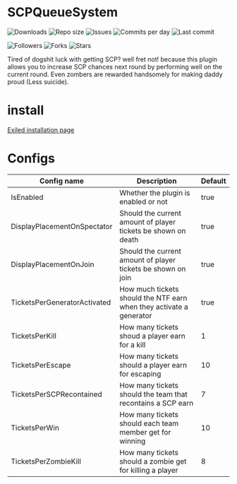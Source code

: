 # SCPQueueSystem
![Downloads](https://img.shields.io/github/downloads/Exilon24/SCPQueueSystem/total?style=for-the-badge) 
![Repo size](https://img.shields.io/github/languages/code-size/Exilon24/SCPQueueSystem?style=for-the-badge) 
![Issues](https://img.shields.io/github/issues/Exilon24/SCPQueueSystem?style=for-the-badge)
![Commits per day](https://img.shields.io/github/commit-activity/m/Exilon24/SCPQueueSystem?style=for-the-badge)
![Last commit](https://img.shields.io/github/last-commit/Exilon24/SCPQueueSystem?style=for-the-badge)

![Followers](https://img.shields.io/github/followers/Exilon24?style=for-the-badge)
![Forks](https://img.shields.io/github/forks/Exilon24/ShyGuyIsPISSED?style=for-the-badge)
![Stars](https://img.shields.io/github/stars/Exilon24/ShyGuyIsPISSED?style=for-the-badge)

Tired of dogshit luck with getting SCP? well fret not! because this plugin allows you to increase SCP chances next round by performing well on the current round. Even zombers are rewarded handsomely for making daddy proud (Less suicide).

# install
[Exiled installation page](https://github.com/Exiled-Team/EXILED#installation)

# Configs
| Config name | Description | Default |
|-------------|-------------|---------|
| IsEnabled | Whether the plugin is enabled or not | true |
| DisplayPlacementOnSpectator | Should the current amount of player tickets be shown on death | true |
| DisplayPlacementOnJoin | Should the current amount of player tickets be shown on join | true |
| TicketsPerGeneratorActivated | How much tickets should the NTF earn when they activate a generator | true |
| TicketsPerKill | How many tickets shoud a player earn for a kill | 1 |
| TicketsPerEscape | How many tickets should a player earn for escaping | 10 |
| TicketsPerSCPRecontained | How many tickets should the team that recontains a SCP earn | 7 |
| TicketsPerWin | How many tickets should each team member get for winning | 10 |
| TicketsPerZombieKill | How many tickets should a zombie get for killing a player | 8 |

